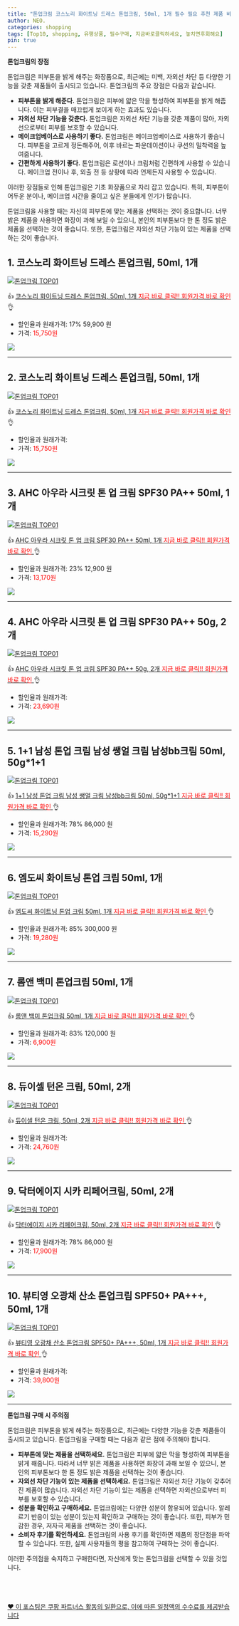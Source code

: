 ```yaml
---
title: "톤업크림 코스노리 화이트닝 드레스 톤업크림, 50ml, 1개 필수 필요 추천 제품 비교 최저 가격 비교 장점 구매 후기 구매평"
author: NEO.
categories: shopping
tags: [Top10, shopping, 유행상품, 필수구매, 지금바로클릭하세요, 놓치면후회해요]
pin: true
---
```

**톤업크림의 장점**

톤업크림은 피부톤을 밝게 해주는 화장품으로, 최근에는 미백, 자외선 차단 등 다양한 기능을 갖춘 제품들이 출시되고 있습니다. 톤업크림의 주요 장점은 다음과 같습니다.

* **피부톤을 밝게 해준다.** 톤업크림은 피부에 얇은 막을 형성하여 피부톤을 밝게 해줍니다. 이는 피부결을 매끄럽게 보이게 하는 효과도 있습니다.
* **자외선 차단 기능을 갖춘다.** 톤업크림은 자외선 차단 기능을 갖춘 제품이 많아, 자외선으로부터 피부를 보호할 수 있습니다.
* **메이크업베이스로 사용하기 좋다.** 톤업크림은 메이크업베이스로 사용하기 좋습니다. 피부톤을 고르게 정돈해주어, 이후 바르는 파운데이션이나 쿠션의 밀착력을 높여줍니다.
* **간편하게 사용하기 좋다.** 톤업크림은 로션이나 크림처럼 간편하게 사용할 수 있습니다. 메이크업 전이나 후, 외출 전 등 상황에 따라 언제든지 사용할 수 있습니다.

이러한 장점들로 인해 톤업크림은 기초 화장품으로 자리 잡고 있습니다. 특히, 피부톤이 어두운 분이나, 메이크업 시간을 줄이고 싶은 분들에게 인기가 많습니다.

톤업크림을 사용할 때는 자신의 피부톤에 맞는 제품을 선택하는 것이 중요합니다. 너무 밝은 제품을 사용하면 화장이 과해 보일 수 있으니, 본인의 피부톤보다 한 톤 정도 밝은 제품을 선택하는 것이 좋습니다. 또한, 톤업크림은 자외선 차단 기능이 있는 제품을 선택하는 것이 좋습니다.

   

## 1. 코스노리 화이트닝 드레스 톤업크림, 50ml, 1개

[![톤업크림 TOP01](https://thumbnail6.coupangcdn.com/thumbnails/remote/490x490ex/image/retail/images/3225394307553693-09ce81b6-0340-4b34-8010-324f161a43cf.jpeg)](https://link.coupang.com/re/AFFSDP?lptag=AF3617701&subid=GithubCoopas&pageKey=28253537&traceid=V0-153&itemId=108762691&vendorItemId=3211325783)


👍 [코스노리 화이트닝 드레스 톤업크림, 50ml, 1개 <font color=red> 지금 바로 클릭!! 회원가격 바로 확인 </font> ](https://link.coupang.com/re/AFFSDP?lptag=AF3617701&subid=GithubCoopas&pageKey=28253537&traceid=V0-153&itemId=108762691&vendorItemId=3211325783) 👌 


- 할인율과 원래가격: 17%  59,900   원
- 가격: <span style='color:red'>15,750원</span>

[![](/discount_price.png)](https://link.coupang.com/re/AFFSDP?lptag=AF3617701&subid=GithubCoopas&pageKey=28253537&traceid=V0-153&itemId=108762691&vendorItemId=3211325783)

---


   

## 2. 코스노리 화이트닝 드레스 톤업크림, 50ml, 1개

[![톤업크림 TOP01](https://thumbnail6.coupangcdn.com/thumbnails/remote/490x490ex/image/retail/images/3225394307553693-09ce81b6-0340-4b34-8010-324f161a43cf.jpeg)](https://link.coupang.com/re/AFFSDP?lptag=AF3617701&subid=GithubCoopas&pageKey=28253537&traceid=V0-153&itemId=108762691&vendorItemId=3211325783)


👍 [코스노리 화이트닝 드레스 톤업크림, 50ml, 1개 <font color=red> 지금 바로 클릭!! 회원가격 바로 확인 </font> ](https://link.coupang.com/re/AFFSDP?lptag=AF3617701&subid=GithubCoopas&pageKey=28253537&traceid=V0-153&itemId=108762691&vendorItemId=3211325783) 👌 


- 할인율과 원래가격: 
- 가격: <span style='color:red'>15,750원</span>

[![](/discount_price.png)](https://link.coupang.com/re/AFFSDP?lptag=AF3617701&subid=GithubCoopas&pageKey=28253537&traceid=V0-153&itemId=108762691&vendorItemId=3211325783)

---


   

## 3. AHC 아우라 시크릿 톤 업 크림 SPF30 PA++ 50ml, 1개

[![톤업크림 TOP01](https://thumbnail10.coupangcdn.com/thumbnails/remote/490x490ex/image/retail/images/1108996867992836-913371a1-033f-45c1-b3ed-cdf0536321c0.jpg)](https://link.coupang.com/re/AFFSDP?lptag=AF3617701&subid=GithubCoopas&pageKey=7510723221&traceid=V0-153&itemId=19679132667&vendorItemId=4851484614)


👍 [AHC 아우라 시크릿 톤 업 크림 SPF30 PA++ 50ml, 1개 <font color=red> 지금 바로 클릭!! 회원가격 바로 확인 </font> ](https://link.coupang.com/re/AFFSDP?lptag=AF3617701&subid=GithubCoopas&pageKey=7510723221&traceid=V0-153&itemId=19679132667&vendorItemId=4851484614) 👌 


- 할인율과 원래가격: 23%  12,900   원
- 가격: <span style='color:red'>13,170원</span>

[![](/discount_price.png)](https://link.coupang.com/re/AFFSDP?lptag=AF3617701&subid=GithubCoopas&pageKey=7510723221&traceid=V0-153&itemId=19679132667&vendorItemId=4851484614)

---


   

## 4. AHC 아우라 시크릿 톤 업 크림 SPF30 PA++ 50g, 2개

[![톤업크림 TOP01](https://thumbnail6.coupangcdn.com/thumbnails/remote/490x490ex/image/vendor_inventory/147c/3958fe14d1534e1bea89eacf3a4bc9db1bffcc24790ccd396b2a018b2fdd.jpg)](https://link.coupang.com/re/AFFSDP?lptag=AF3617701&subid=GithubCoopas&pageKey=7510723221&traceid=V0-153&itemId=19679053076&vendorItemId=70910029019)


👍 [AHC 아우라 시크릿 톤 업 크림 SPF30 PA++ 50g, 2개 <font color=red> 지금 바로 클릭!! 회원가격 바로 확인 </font> ](https://link.coupang.com/re/AFFSDP?lptag=AF3617701&subid=GithubCoopas&pageKey=7510723221&traceid=V0-153&itemId=19679053076&vendorItemId=70910029019) 👌 


- 할인율과 원래가격: 
- 가격: <span style='color:red'>23,690원</span>

[![](/discount_price.png)](https://link.coupang.com/re/AFFSDP?lptag=AF3617701&subid=GithubCoopas&pageKey=7510723221&traceid=V0-153&itemId=19679053076&vendorItemId=70910029019)

---


   

## 5. 1+1 남성 톤업 크림 남성 쌩얼 크림 남성bb크림 50ml, 50g*1+1

[![톤업크림 TOP01](https://thumbnail10.coupangcdn.com/thumbnails/remote/490x490ex/image/vendor_inventory/839b/2feee888e822d206eb30c868687347e2122b42fa229f6e1ad498be18b4a4.jpg)](https://link.coupang.com/re/AFFSDP?lptag=AF3617701&subid=GithubCoopas&pageKey=7690555961&traceid=V0-153&itemId=20564817311&vendorItemId=87759952684)


👍 [1+1 남성 톤업 크림 남성 쌩얼 크림 남성bb크림 50ml, 50g*1+1 <font color=red> 지금 바로 클릭!! 회원가격 바로 확인 </font> ](https://link.coupang.com/re/AFFSDP?lptag=AF3617701&subid=GithubCoopas&pageKey=7690555961&traceid=V0-153&itemId=20564817311&vendorItemId=87759952684) 👌 


- 할인율과 원래가격: 78%  86,000   원
- 가격: <span style='color:red'>15,290원</span>

[![](/discount_price.png)](https://link.coupang.com/re/AFFSDP?lptag=AF3617701&subid=GithubCoopas&pageKey=7690555961&traceid=V0-153&itemId=20564817311&vendorItemId=87759952684)

---


   

## 6. 엠도씨 화이트닝 톤업 크림 50ml, 1개

[![톤업크림 TOP01](https://thumbnail8.coupangcdn.com/thumbnails/remote/490x490ex/image/retail/images/24696582277182-b7055010-017d-4c34-8110-9a64144ab498.jpg)](https://link.coupang.com/re/AFFSDP?lptag=AF3617701&subid=GithubCoopas&pageKey=145316667&traceid=V0-153&itemId=421331657&vendorItemId=4036462498)


👍 [엠도씨 화이트닝 톤업 크림 50ml, 1개 <font color=red> 지금 바로 클릭!! 회원가격 바로 확인 </font> ](https://link.coupang.com/re/AFFSDP?lptag=AF3617701&subid=GithubCoopas&pageKey=145316667&traceid=V0-153&itemId=421331657&vendorItemId=4036462498) 👌 


- 할인율과 원래가격: 85%  300,000   원
- 가격: <span style='color:red'>19,280원</span>

[![](/discount_price.png)](https://link.coupang.com/re/AFFSDP?lptag=AF3617701&subid=GithubCoopas&pageKey=145316667&traceid=V0-153&itemId=421331657&vendorItemId=4036462498)

---


   

## 7. 롬앤 백미 톤업크림 50ml, 1개

[![톤업크림 TOP01](https://thumbnail8.coupangcdn.com/thumbnails/remote/490x490ex/image/retail/images/2018/05/11/12/6/a1b2e3b0-8056-4d6e-8068-f93f5c641998.jpg)](https://link.coupang.com/re/AFFSDP?lptag=AF3617701&subid=GithubCoopas&pageKey=90681827&traceid=V0-153&itemId=20144194054&vendorItemId=3692990793)


👍 [롬앤 백미 톤업크림 50ml, 1개 <font color=red> 지금 바로 클릭!! 회원가격 바로 확인 </font> ](https://link.coupang.com/re/AFFSDP?lptag=AF3617701&subid=GithubCoopas&pageKey=90681827&traceid=V0-153&itemId=20144194054&vendorItemId=3692990793) 👌 


- 할인율과 원래가격: 83%  120,000   원
- 가격: <span style='color:red'>6,900원</span>

[![](/discount_price.png)](https://link.coupang.com/re/AFFSDP?lptag=AF3617701&subid=GithubCoopas&pageKey=90681827&traceid=V0-153&itemId=20144194054&vendorItemId=3692990793)

---


   

## 8. 듀이셀 턴온 크림, 50ml, 2개

[![톤업크림 TOP01](https://thumbnail10.coupangcdn.com/thumbnails/remote/490x490ex/image/retail/images/1848357728764749-4b2d29d9-eb4b-4b34-ade3-83d9a137ef45.jpg)](https://link.coupang.com/re/AFFSDP?lptag=AF3617701&subid=GithubCoopas&pageKey=6122616910&traceid=V0-153&itemId=11616036325&vendorItemId=78890705121)


👍 [듀이셀 턴온 크림, 50ml, 2개 <font color=red> 지금 바로 클릭!! 회원가격 바로 확인 </font> ](https://link.coupang.com/re/AFFSDP?lptag=AF3617701&subid=GithubCoopas&pageKey=6122616910&traceid=V0-153&itemId=11616036325&vendorItemId=78890705121) 👌 


- 할인율과 원래가격: 
- 가격: <span style='color:red'>24,760원</span>

[![](/discount_price.png)](https://link.coupang.com/re/AFFSDP?lptag=AF3617701&subid=GithubCoopas&pageKey=6122616910&traceid=V0-153&itemId=11616036325&vendorItemId=78890705121)

---


   

## 9. 닥터에이지 시카 리페어크림, 50ml, 2개

[![톤업크림 TOP01](https://thumbnail9.coupangcdn.com/thumbnails/remote/490x490ex/image/retail/images/4364813542549906-5350c7a7-9279-4c44-9c77-bd016f22f702.jpg)](https://link.coupang.com/re/AFFSDP?lptag=AF3617701&subid=GithubCoopas&pageKey=6174360973&traceid=V0-153&itemId=2647629542&vendorItemId=70638435618)


👍 [닥터에이지 시카 리페어크림, 50ml, 2개 <font color=red> 지금 바로 클릭!! 회원가격 바로 확인 </font> ](https://link.coupang.com/re/AFFSDP?lptag=AF3617701&subid=GithubCoopas&pageKey=6174360973&traceid=V0-153&itemId=2647629542&vendorItemId=70638435618) 👌 


- 할인율과 원래가격: 78%  86,000   원
- 가격: <span style='color:red'>17,900원</span>

[![](/discount_price.png)](https://link.coupang.com/re/AFFSDP?lptag=AF3617701&subid=GithubCoopas&pageKey=6174360973&traceid=V0-153&itemId=2647629542&vendorItemId=70638435618)

---


   

## 10. 뷰티영 오광채 산소 톤업크림 SPF50+ PA+++, 50ml, 1개

[![톤업크림 TOP01](https://thumbnail9.coupangcdn.com/thumbnails/remote/490x490ex/image/retail/images/801999989601107-5cfd8b8f-0dad-484a-9414-def6abccbdfb.jpg)](https://link.coupang.com/re/AFFSDP?lptag=AF3617701&subid=GithubCoopas&pageKey=6615363552&traceid=V0-153&itemId=15017969101&vendorItemId=86761454209)


👍 [뷰티영 오광채 산소 톤업크림 SPF50+ PA+++, 50ml, 1개 <font color=red> 지금 바로 클릭!! 회원가격 바로 확인 </font> ](https://link.coupang.com/re/AFFSDP?lptag=AF3617701&subid=GithubCoopas&pageKey=6615363552&traceid=V0-153&itemId=15017969101&vendorItemId=86761454209) 👌 


- 할인율과 원래가격: 
- 가격: <span style='color:red'>39,800원</span>

[![](/discount_price.png)](https://link.coupang.com/re/AFFSDP?lptag=AF3617701&subid=GithubCoopas&pageKey=6615363552&traceid=V0-153&itemId=15017969101&vendorItemId=86761454209)

---
**톤업크림 구매 시 주의점**

톤업크림은 피부톤을 밝게 해주는 화장품으로, 최근에는 다양한 기능을 갖춘 제품들이 출시되고 있습니다. 톤업크림을 구매할 때는 다음과 같은 점에 주의해야 합니다.

* **피부톤에 맞는 제품을 선택하세요.** 톤업크림은 피부에 얇은 막을 형성하여 피부톤을 밝게 해줍니다. 따라서 너무 밝은 제품을 사용하면 화장이 과해 보일 수 있으니, 본인의 피부톤보다 한 톤 정도 밝은 제품을 선택하는 것이 좋습니다.
* **자외선 차단 기능이 있는 제품을 선택하세요.** 톤업크림은 자외선 차단 기능이 갖추어진 제품이 많습니다. 자외선 차단 기능이 있는 제품을 선택하면 자외선으로부터 피부를 보호할 수 있습니다.
* **성분을 확인하고 구매하세요.** 톤업크림에는 다양한 성분이 함유되어 있습니다. 알레르기 반응이 있는 성분이 있는지 확인하고 구매하는 것이 좋습니다. 또한, 피부가 민감한 경우, 저자극 제품을 선택하는 것이 좋습니다.
* **소비자 후기를 확인하세요.** 톤업크림의 사용 후기를 확인하면 제품의 장단점을 파악할 수 있습니다. 또한, 실제 사용자들의 평을 참고하여 구매하는 것이 좋습니다.

이러한 주의점을 숙지하고 구매한다면, 자신에게 맞는 톤업크림을 선택할 수 있을 것입니다.<br><br><br><br><br> [ ❤  이 포스팅은 쿠팡 파트너스 활동의 일환으로, 이에 따른 일정액의 수수료를 제공받습니다](https://link.coupang.com/a/bcEFyh)